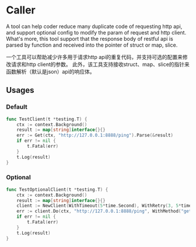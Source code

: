 # Caller

A tool can help coder reduce many duplicate code of requesting http api, and support optional config to modify the param of
request and http client. What's more, this tool support that the response body of restful api is parsed by function and
received into the pointer of struct or map, slice.

一个工具可以帮助减少许多用于请求http api的重复代码，并支持可选的配置来修改请求和http client的参数。
此外，该工具支持接收struct、map、slice的指针来函数解析（默认是json）api的响应体。

## Usages

### Default

```go
func TestClient(t *testing.T) {
	ctx := context.Background()
	result := map[string]interface{}{}
	err := Get(ctx, "http://127.0.0.1:8888/ping").Parse(&result)
	if err != nil {
		t.Fatal(err)
	}
	t.Log(result)
}
```

### Optional

```go
func TestOptionalClient(t *testing.T) {
    ctx := context.Background()
    result := map[string]interface{}{}
    client := NewClient(WithTimeout(5*time.Second), WithRetry(3, 5*time.Second))
    err := client.Do(ctx, "http://127.0.0.1:8888/ping", WithMethod("get"), WithHeader(map[string]string{"key": "value"})).Parse(&result)
    if err != nil { 
    	t.Fatal(err)
    }
    t.Log(result)
}
```

